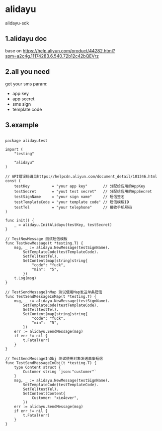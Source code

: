 # alidayu
alidayu-sdk

## 1.alidayu doc

base on https://help.aliyun.com/product/44282.html?spm=a2c4g.11174283.6.540.72b12c42bQEVrz

## 2.all you need

get your sms param:
* app key
* app secret
* sms sign
* template code

## 3.example

```golang

package alidayutest

import (
	"testing"

	"alidayu"
)

// API错误码请见https://helpcdn.aliyun.com/document_detail/101346.html
const (
	testKey          = "your app key"       // 分配给应用的AppKey
	testSecret       = "yout test secret"   // 分配给应用的AppSecret
	testSignName     = "your sign name"     // 短信签名
	testTemplateCode = "your template code" // 短信模板ID
	testTel          = "your telephone"     // 接收手机号码
)

func init() {
	_ = alidayu.InitAlidayu(testKey, testSecret)
}

// TestNewMessage 测试短信模板
func TestNewMessage(t *testing.T) {
	msg, _ := alidayu.NewMessage(testSignName).
		SetTemplateCode(testTemplateCode).
		SetTel(testTel).
		SetContent(map[string]string{
			"code": "fuck",
			"min":  "5",
		})
	t.Log(msg)
}

// TestSendMessageInMap 测试使用Map发送单条短信
func TestSendMessageInMap(t *testing.T) {
	msg, _ := alidayu.NewMessage(testSignName).
		SetTemplateCode(testTemplateCode).
		SetTel(testTel).
		SetContent(map[string]string{
			"code": "fuck",
			"min":  "5",
		})
	err := alidayu.SendMessage(msg)
	if err != nil {
		t.Fatal(err)
	}
}

// TestSendMessageInObj 测试使用对象发送单条短信
func TestSendMessageInObj(t *testing.T) {
	type Content struct {
		Customer string `json:"customer"`
	}
	msg, _ := alidayu.NewMessage(testSignName).
		SetTemplateCode(testTemplateCode).
		SetTel(testTel).
		SetContent(Content{
			Customer: "xie4ever",
		})
	err := alidayu.SendMessage(msg)
	if err != nil {
		t.Fatal(err)
	}
}

```
